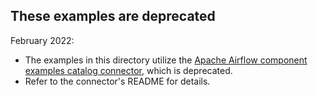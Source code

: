<!--
{% comment %}
Copyright 2018-2022 Elyra Authors

Licensed under the Apache License, Version 2.0 (the "License");
you may not use this file except in compliance with the License.
You may obtain a copy of the License at

http://www.apache.org/licenses/LICENSE-2.0

Unless required by applicable law or agreed to in writing, software
distributed under the License is distributed on an "AS IS" BASIS,
WITHOUT WARRANTIES OR CONDITIONS OF ANY KIND, either express or implied.
See the License for the specific language governing permissions and
limitations under the License.
{% endcomment %}
-->

## These examples are deprecated

February 2022:
 - The examples in this directory utilize the [Apache Airflow component examples catalog connector](/component-catalog-connectors/airflow-example-components-connector), which is deprecated.
 - Refer to the connector's README for details.
